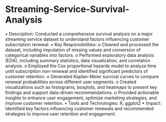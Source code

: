 # Streaming-Service-Survival-Analysis
•	Description: Conducted a comprehensive survival analysis on a major streaming service dataset to understand factors influencing customer subscription renewal.
•	Key Responsibilities:
      o Cleaned and processed the dataset, including imputation of missing values and conversion of categorical variables into factors.
      o	Performed exploratory data analysis (EDA), including summary statistics, data visualization, and correlation analysis.
      o	Employed the Cox proportional hazards model to analyze time until subscription non-renewal and identified significant predictors of customer retention.
      o	Generated Kaplan-Meier survival curves to compare renewal probabilities across different user segments.
      o	Created visualizations such as histograms, boxplots, and heatmaps to present key findings and support data-driven recommendations.
      o	Provided actionable insights to enhance user engagement, optimize marketing strategies, and improve customer retention.
•	Tools and Technologies: R, ggplot2
•	Impact: Identified key factors influencing customer renewals and recommended strategies to improve user retention and engagement.

